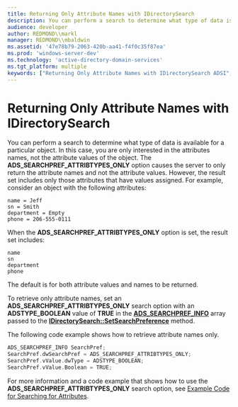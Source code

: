```yaml
---
title: Returning Only Attribute Names with IDirectorySearch
description: You can perform a search to determine what type of data is available for a particular object.
audience: developer
author: REDMOND\\markl
manager: REDMOND\\mbaldwin
ms.assetid: '47e78b79-2063-420b-aa41-f4f0c35f87ea'
ms.prod: 'windows-server-dev'
ms.technology: 'active-directory-domain-services'
ms.tgt_platform: multiple
keywords: ["Returning Only Attribute Names with IDirectorySearch ADSI", "ADSI, Searching, IDirectorySearch, Other Search Options, Returning Only Attribute Names"]
---
```


# Returning Only Attribute Names with IDirectorySearch

You can perform a search to determine what type of data is available for a particular object. In this case, you are only interested in the attributes names, not the attribute values of the object. The **ADS\_SEARCHPREF\_ATTRIBTYPES\_ONLY** option causes the server to only return the attribute names and not the attribute values. However, the result set includes only those attributes that have values assigned. For example, consider an object with the following attributes:

``` syntax
name = Jeff
sn = Smith
department = Empty
phone = 206-555-0111
```

When the **ADS\_SEARCHPREF\_ATTRIBTYPES\_ONLY** option is set, the result set includes:

``` syntax
name
sn
department
phone
```

The default is for both attribute values and names to be returned.

To retrieve only attribute names, set an **ADS\_SEARCHPREF\_ATTRIBTYPES\_ONLY** search option with an **ADSTYPE\_BOOLEAN** value of **TRUE** in the [**ADS\_SEARCHPREF\_INFO**](ads-searchpref-info.md) array passed to the [**IDirectorySearch::SetSearchPreference**](idirectorysearch-setsearchpreference.md) method.

The following code example shows how to retrieve attribute names only.


```C++
ADS_SEARCHPREF_INFO SearchPref;
SearchPref.dwSearchPref = ADS_SEARCHPREF_ATTRIBTYPES_ONLY;
SearchPref.vValue.dwType = ADSTYPE_BOOLEAN;
SearchPref.vValue.Boolean = TRUE;
```



For more information and a code example that shows how to use the **ADS\_SEARCHPREF\_ATTRIBTYPES\_ONLY** search option, see [Example Code for Searching for Attributes](example-code-for-searching-for-attributes.md).

 

 




